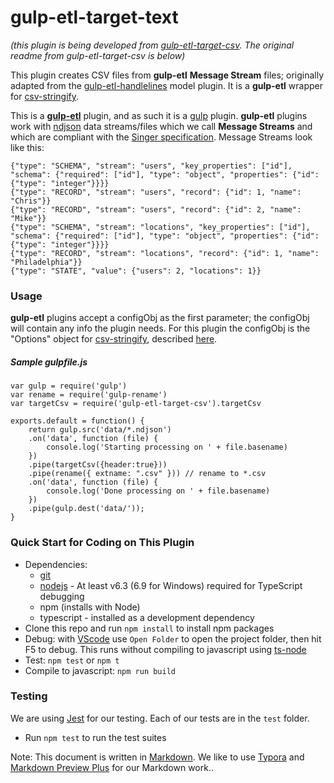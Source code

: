 # gulp-etl-target-text #

*(this plugin is being developed from *[gulp-etl-target-csv](https://github.com/gulpetl/gulp-etl-target-csv/)*. The original readme from gulp-etl-target-csv is below)*

This plugin creates CSV files from **gulp-etl** **Message Stream** files; originally adapted from the [gulp-etl-handlelines](https://github.com/gulpetl/gulp-etl-handlelines) model plugin. It is a **gulp-etl** wrapper for [csv-stringify](https://csv.js.org/stringify/).

This is a **[gulp-etl](https://gulpetl.com/)** plugin, and as such it is a [gulp](https://gulpjs.com/) plugin. **gulp-etl** plugins work with [ndjson](http://ndjson.org/) data streams/files which we call **Message Streams** and which are compliant with the [Singer specification](https://github.com/singer-io/getting-started/blob/master/docs/SPEC.md#output). Message Streams look like this:

```
{"type": "SCHEMA", "stream": "users", "key_properties": ["id"], "schema": {"required": ["id"], "type": "object", "properties": {"id": {"type": "integer"}}}}
{"type": "RECORD", "stream": "users", "record": {"id": 1, "name": "Chris"}}
{"type": "RECORD", "stream": "users", "record": {"id": 2, "name": "Mike"}}
{"type": "SCHEMA", "stream": "locations", "key_properties": ["id"], "schema": {"required": ["id"], "type": "object", "properties": {"id": {"type": "integer"}}}}
{"type": "RECORD", "stream": "locations", "record": {"id": 1, "name": "Philadelphia"}}
{"type": "STATE", "value": {"users": 2, "locations": 1}}
```

### Usage
**gulp-etl** plugins accept a configObj as the first parameter; the configObj
will contain any info the plugin needs. For this plugin the configObj is the "Options" object for [csv-stringify](https://csv.js.org/stringify/), described [here](https://csv.js.org/stringify/options/).

##### Sample gulpfile.js
```
var gulp = require('gulp')
var rename = require('gulp-rename')
var targetCsv = require('gulp-etl-target-csv').targetCsv

exports.default = function() {
    return gulp.src('data/*.ndjson')
    .on('data', function (file) {
        console.log('Starting processing on ' + file.basename)
    })  
    .pipe(targetCsv({header:true}))
    .pipe(rename({ extname: ".csv" })) // rename to *.csv
    .on('data', function (file) {
        console.log('Done processing on ' + file.basename)
    })  
    .pipe(gulp.dest('data/'));
}
```
### Quick Start for Coding on This Plugin
* Dependencies: 
    * [git](https://git-scm.com/downloads)
    * [nodejs](https://nodejs.org/en/download/releases/) - At least v6.3 (6.9 for Windows) required for TypeScript debugging
    * npm (installs with Node)
    * typescript - installed as a development dependency
* Clone this repo and run `npm install` to install npm packages
* Debug: with [VScode](https://code.visualstudio.com/download) use `Open Folder` to open the project folder, then hit F5 to debug. This runs without compiling to javascript using [ts-node](https://www.npmjs.com/package/ts-node)
* Test: `npm test` or `npm t`
* Compile to javascript: `npm run build`

### Testing

We are using [Jest](https://facebook.github.io/jest/docs/en/getting-started.html) for our testing. Each of our tests are in the `test` folder.

- Run `npm test` to run the test suites



Note: This document is written in [Markdown](https://daringfireball.net/projects/markdown/). We like to use [Typora](https://typora.io/) and [Markdown Preview Plus](https://chrome.google.com/webstore/detail/markdown-preview-plus/febilkbfcbhebfnokafefeacimjdckgl?hl=en-US) for our Markdown work..
